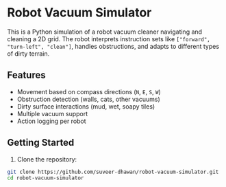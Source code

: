 # Robot Vacuum Simulator

This is a Python simulation of a robot vacuum cleaner navigating and cleaning a 2D grid. The robot interprets instruction sets like `["forward", "turn-left", "clean"]`, handles obstructions, and adapts to different types of dirty terrain.

## Features

- Movement based on compass directions (`N`, `E`, `S`, `W`)
- Obstruction detection (walls, cats, other vacuums)
- Dirty surface interactions (mud, wet, soapy tiles)
- Multiple vacuum support
- Action logging per robot

## Getting Started

1. Clone the repository:

```bash
git clone https://github.com/suveer-dhawan/robot-vacuum-simulator.git
cd robot-vacuum-simulator